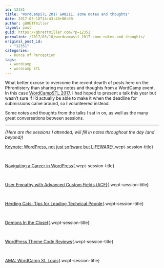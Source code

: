 ```yaml
---
id: 12351
title: 'WordCampSTL 2017 &#8211; some notes and thoughts'
date: 2017-03-18T14:43:49+00:00
author: gBRETTmiller
layout: post
guid: https://gbrettmiller.com/?p=12351
permalink: /2017/03/18/wordcampstl-2017-some-notes-and-thoughts/
original_post_id:
  - "12351"
categories:
  - Ounce of Perception
tags:
  - wordcamp
  - wordcamp STL
---
```

What better excuse to overcome the recent dearth of posts here on the Phrontistery than sharing my notes and thoughts from a WordCamp event. In this case [WordCampSTL 2017](https://2017.stlouis.wordcamp.org/). I had hoped to present a talk this year but wasn&#8217;t sure if I&#8217;d actually be able to make it when the deadline for submissions came around, so I volunteered instead.

Some notes and thoughts from the talks I sat in on, as well as the many great conversations between sessions.

* * *

_(Here are the sessions I attended, will fill in notes throughout the day (and beyond))_

[Keynote: WordPress, not just software but LIFEWARE](https://2017.stlouis.wordcamp.org/session/wordpress-not-just-software-but-lifeware/){.wcpt-session-title}

&nbsp;

[Navigating a Career in WordPress](https://2017.stlouis.wordcamp.org/session/navigating-a-career-in-wordpress/){.wcpt-session-title}

&nbsp;

[User Empathy with Advanced Custom Fields (ACF)](https://2017.stlouis.wordcamp.org/session/user-empathy-with-advanced-custom-fields-acf/){.wcpt-session-title}

&nbsp;

[Herding Cats: Tips for Leading Technical People](https://2017.stlouis.wordcamp.org/session/herding-cats-tips-for-leading-technical-people/){.wcpt-session-title}

&nbsp;

[Demons In the Closet](https://2017.stlouis.wordcamp.org/session/demons-in-the-closet/){.wcpt-session-title}

&nbsp;

[WordPress Theme Code Reviews](https://2017.stlouis.wordcamp.org/session/wordpress-theme-code-reviews/){.wcpt-session-title}

&nbsp;

[AMA: WordCamp St. Louis](https://2017.stlouis.wordcamp.org/session/ama/){.wcpt-session-title}

&nbsp;